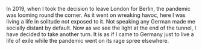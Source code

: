 In 2019, when I took the decision to leave London for Berlin, the pandemic was looming round the corner. As it went on wreaking havoc, here I was living a life in solitude not exposed to it. Not speaking any German made me socially distant by default. Now as we see the light at the end of the tunnel, I have decided to take another turn. It is as if I came to Germany just to live a life of exile while the pandemic went on its rage spree elsewhere.
